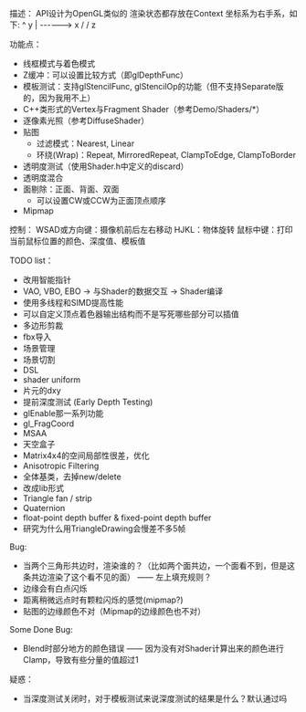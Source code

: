 描述：
API设计为OpenGL类似的
渲染状态都存放在Context
坐标系为右手系，如下: 
		^ y
		 |
		 ------> x
	   /
	 /
	z


功能点：
* 线框模式与着色模式
* Z缓冲：可以设置比较方式（即glDepthFunc）
* 模板测试：支持glStencilFunc, glStencilOp的功能（但不支持Separate版的，因为我用不上）
* C++类形式的Vertex与Fragment Shader（参考Demo/Shaders/*）
* 逐像素光照（参考DiffuseShader）
* 贴图
  * 过滤模式：Nearest, Linear
  * 环绕(Wrap)：Repeat, MirroredRepeat, ClampToEdge, ClampToBorder
* 透明度测试（使用Shader.h中定义的discard）
* 透明度混合
* 面剔除：正面、背面、双面
  * 可以设置CW或CCW为正面顶点顺序
* Mipmap

控制：
WSAD或方向键：摄像机前后左右移动
HJKL：物体旋转
鼠标中键：打印当前鼠标位置的颜色、深度值、模板值

TODO list：
* 改用智能指针
* VAO, VBO, EBO -> 与Shader的数据交互 -> Shader编译
* 使用多线程和SIMD提高性能
* 可以自定义顶点着色器输出结构而不是写死哪些部分可以插值
* 多边形剪裁
* fbx导入
* 场景管理
* 场景切割
* DSL
* shader uniform
* 片元的dxy
* 提前深度测试 (Early Depth Testing)
* glEnable那一系列功能
* gl_FragCoord
* MSAA
* 天空盒子
* Matrix4x4的空间局部性很差，优化
* Anisotropic Filtering
* 全体基类，去掉new/delete
* 改成lib形式
* Triangle fan / strip
* Quaternion
* float-point depth buffer & fixed-point depth buffer
* 研究为什么用TriangleDrawing会慢差不多5帧

Bug:
* 当两个三角形共边时，渲染谁的？（比如两个面共边，一个面看不到，但是这条共边渲染了这个看不见的面） —— 左上填充规则？
* 边缘会有白点闪烁
* 距离稍微远点时有颗粒闪烁的感觉(mipmap?)
* 贴图的边缘颜色不对（Mipmap的边缘颜色也不对）

Some Done Bug:
* Blend时部分地方的颜色错误 —— 因为没有对Shader计算出来的颜色进行Clamp，导致有些分量的值超过1

疑惑：
* 当深度测试关闭时，对于模板测试来说深度测试的结果是什么？默认通过吗
